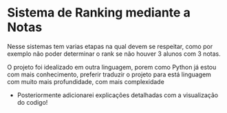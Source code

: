 # Sistema de Ranking mediante a Notas

Nesse sistemas tem varias etapas na qual devem se respeitar, como por exemplo não poder determinar o rank se não houver 3 alunos com 3 notas.

O projeto foi idealizado em outra linguagem, porem como Python já estou com mais conhecimento, preferir traduzir o projeto para está linguagem com muito mais profundidade, com mais complexidade

* Posteriormente adicionarei explicações detalhadas com a visualização do codigo!
